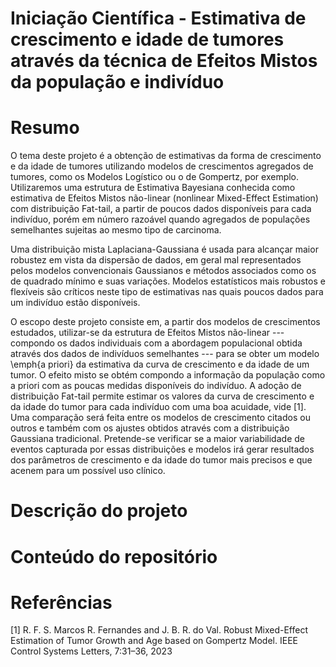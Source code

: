 # Iniciação Científica - Estimativa de crescimento e idade de tumores através da técnica de Efeitos Mistos da população e indivíduo

# Resumo

O tema deste projeto é a obtenção de estimativas da forma de crescimento e da idade de tumores utilizando modelos de crescimentos agregados de tumores, como os Modelos Logístico ou o de Gompertz, por exemplo. Utilizaremos uma estrutura de Estimativa Bayesiana conhecida como estimativa de Efeitos Mistos não-linear (nonlinear Mixed-Effect Estimation) com distribuição Fat-tail,  a partir de poucos dados disponíveis para cada indivíduo, porém em número razoável quando agregados de populações semelhantes sujeitas ao mesmo tipo de carcinoma.

Uma distribuição mista Laplaciana-Gaussiana é usada para alcançar maior robustez em vista da dispersão de dados, em geral mal representados pelos modelos convencionais Gaussianos e métodos associados como os de quadrado mínimo e suas variações. Modelos estatísticos mais robustos e flexíveis são críticos neste tipo de estimativas nas quais poucos dados para um indivíduo estão disponíveis. 

O escopo deste projeto consiste em, a partir dos modelos de crescimentos estudados, utilizar-se da estrutura de Efeitos Mistos não-linear --- compondo os dados individuais com a abordagem populacional obtida através dos dados de indivíduos semelhantes --- para se obter um modelo \emph{a priori} da estimativa da curva de crescimento e da idade de um tumor. O efeito misto se obtém compondo a informação da população como a priori com as poucas medidas disponíveis do indivíduo. A adoção de distribuição Fat-tail permite estimar os valores da curva de crescimento e da idade do tumor para cada indivíduo com uma boa acuidade, vide [1].  Uma comparação será feita entre os modelos de crescimento citados ou outros e também com os ajustes obtidos através com a distribuição Gaussiana tradicional. Pretende-se verificar se a maior variabilidade de eventos capturada por essas distribuições e modelos irá gerar resultados dos parâmetros de crescimento e da idade do tumor mais precisos e que acenem para um possível uso clínico.


# Descrição do projeto

# Conteúdo do repositório

# Referências
[1] R. F. S. Marcos R. Fernandes and J. B. R. do Val. Robust Mixed-Effect Estimation of Tumor Growth and Age based on Gompertz Model. IEEE Control Systems Letters, 7:31–36, 2023
